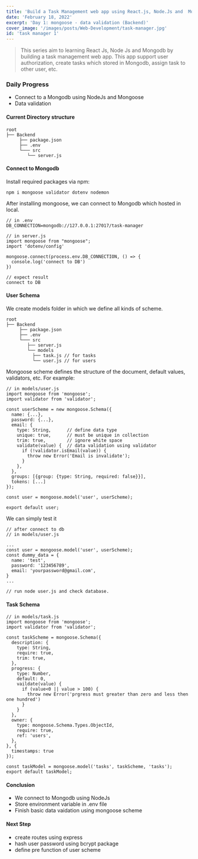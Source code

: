 ```yaml
---
title: 'Build a Task Management web app using React.js, Node.Js and  Mongodb - day 1'
date: 'February 18, 2022'
excerpt: 'Day 1: mongoose - data validation (Backend)'
cover_image: '/images/posts/Web-Development/task-manager.jpg'
id: 'task manager 1'
---
```


> This series aim to learning React Js, Node Js and Mongodb by building a task management web app. 
> This app support user authorization, create tasks which stored in Mongodb, assign task to other user, etc.

### Daily Progress
- Connect to a Mongodb using NodeJs and Mongoose
- Data validation  
#### Current Directory structure
```
root
├── Backend
     ├── package.json
     ├── .env
     └─── src
        └── server.js
```
#### Connect to Mongodb
Install required packages via npm: 
```
npm i mongoose validator dotenv nodemon 
```

After installing mongoose, we can connect to Mongodb which hosted in local.
```
// in .env 
DB_CONNECTION=mongodb://127.0.0.1:27017/task-manager

// in server.js 
import mongoose from "mongoose";
import 'dotenv/config' 

mongoose.connect(process.env.DB_CONNECTION, () => {
  console.log('connect to DB')
})

// expect result   
connect to DB
```

#### User Schema  
We create models folder in which we define all kinds of scheme. 
```
root
├── Backend
     ├── package.json
     ├── .env
     └─── src
        ├── server.js
        └── models
          ├── task.js // for tasks
          └── user.js // for users
```

Mongoose scheme defines the structure of the document, default values, validators, etc. For example:

```
// in models/user.js 
import mongoose from 'mongoose';
import validator from 'validator';

const userScheme = new mongoose.Schema({
  name: {...},
  password: {...},
  email: {
    type: String,      // define data type
    unique: true,      // must be unique in collection 
    trim: true,        // ignore white space 
    validate(value) {  // data validation using validator
      if (!validator.isEmail(value)) {
        throw new Error('Email is invalidate');
      }
    },
  },
  groups: [{group: {type: String, required: false}}],
  tokens: [...]
});

const user = mongoose.model('user', userScheme);

export default user;
```
We can simply test it 
```
// after connect to db 
// in models/user.js 

...
const user = mongoose.model('user', userScheme);
const dummy_data = {
  name: 'test',
  password: '123456789',
  email: 'yourpassword@gmail.com',
}
...

// run node user.js and check database. 

```

#### Task Schema  
```
// in models/task.js 
import mongoose from 'mongoose';
import validator from 'validator';

const taskScheme = mongoose.Schema({
  description: {
    type: String,
    require: true,
    trim: true,
  },
  progress: {
    type: Number,
    default: 0,
    vaildate(value) {
      if (value<0 || value > 100) {
        throw new Error('prgress must greater than zero and less then one hundred')
      }
    }
  },
  owner: {
    type: mongoose.Schema.Types.ObjectId,
    require: true,
    ref: 'users',
  },
}, {
  timestamps: true
});

const taskModel = mongoose.model('tasks', taskScheme, 'tasks');
export default taskModel;
```

#### Conclusion

- We connect to Mongodb using NodeJs 
- Store environment variable in .env file 
- Finish basic data vaidation using mongoose scheme

#### Next Step

- create routes using express 
- hash user password using bcrypt package 
- define pre function of user scheme

